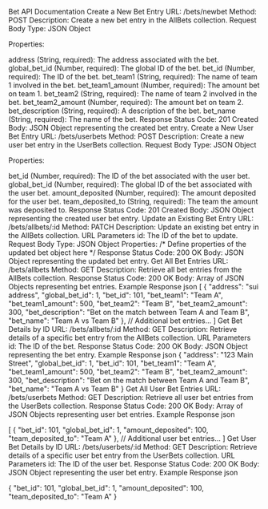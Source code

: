 Bet API Documentation
Create a New Bet Entry
URL: /bets/newbet
Method: POST
Description: Create a new bet entry in the AllBets collection.
Request Body
Type: JSON Object

Properties:

address (String, required): The address associated with the bet.
global_bet_id (Number, required): The global ID of the bet.
bet_id (Number, required): The ID of the bet.
bet_team1 (String, required): The name of team 1 involved in the bet.
bet_team1_amount (Number, required): The amount bet on team 1.
bet_team2 (String, required): The name of team 2 involved in the bet.
bet_team2_amount (Number, required): The amount bet on team 2.
bet_description (String, required): A description of the bet.
bet_name (String, required): The name of the bet.
Response
Status Code: 201 Created
Body: JSON Object representing the created bet entry.
Create a New User Bet Entry
URL: /bets/userbets
Method: POST
Description: Create a new user bet entry in the UserBets collection.
Request Body
Type: JSON Object

Properties:

bet_id (Number, required): The ID of the bet associated with the user bet.
global_bet_id (Number, required): The global ID of the bet associated with the user bet.
amount_deposited (Number, required): The amount deposited for the user bet.
team_deposited_to (String, required): The team the amount was deposited to.
Response
Status Code: 201 Created
Body: JSON Object representing the created user bet entry.
Update an Existing Bet Entry
URL: /bets/allbets/:id
Method: PATCH
Description: Update an existing bet entry in the AllBets collection.
URL Parameters
id: The ID of the bet to update.
Request Body
Type: JSON Object
Properties:
/* Define properties of the updated bet object here */
Response
Status Code: 200 OK
Body: JSON Object representing the updated bet entry.
Get All Bet Entries
URL: /bets/allbets
Method: GET
Description: Retrieve all bet entries from the AllBets collection.
Response
Status Code: 200 OK
Body: Array of JSON Objects representing bet entries.
Example Response
json
[
  {
    "address": "sui address",
    "global_bet_id": 1,
    "bet_id": 101,
    "bet_team1": "Team A",
    "bet_team1_amount": 500,
    "bet_team2": "Team B",
    "bet_team2_amount": 300,
    "bet_description": "Bet on the match between Team A and Team B",
    "bet_name": "Team A vs Team B"
  },
  // Additional bet entries...
]
Get Bet Details by ID
URL: /bets/allbets/:id
Method: GET
Description: Retrieve details of a specific bet entry from the AllBets collection.
URL Parameters
id: The ID of the bet.
Response
Status Code: 200 OK
Body: JSON Object representing the bet entry.
Example Response
json
{
  "address": "123 Main Street",
  "global_bet_id": 1,
  "bet_id": 101,
  "bet_team1": "Team A",
  "bet_team1_amount": 500,
  "bet_team2": "Team B",
  "bet_team2_amount": 300,
  "bet_description": "Bet on the match between Team A and Team B",
  "bet_name": "Team A vs Team B"
}
Get All User Bet Entries
URL: /bets/userbets
Method: GET
Description: Retrieve all user bet entries from the UserBets collection.
Response
Status Code: 200 OK
Body: Array of JSON Objects representing user bet entries.
Example Response
json

[
  {
    "bet_id": 101,
    "global_bet_id": 1,
    "amount_deposited": 100,
    "team_deposited_to": "Team A"
  },
  // Additional user bet entries...
]
Get User Bet Details by ID
URL: /bets/userbets/:id
Method: GET
Description: Retrieve details of a specific user bet entry from the UserBets collection.
URL Parameters
id: The ID of the user bet.
Response
Status Code: 200 OK
Body: JSON Object representing the user bet entry.
Example Response
json

{
  "bet_id": 101,
  "global_bet_id": 1,
  "amount_deposited": 100,
  "team_deposited_to": "Team A"
}
